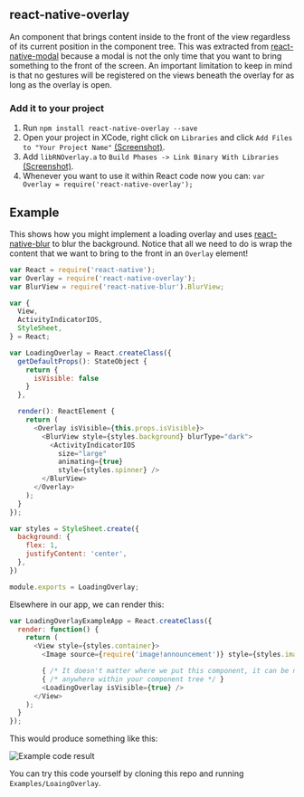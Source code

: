 ## react-native-overlay

An <Overlay /> component that brings content inside to the front of the view regardless of its current position in the component tree. This was extracted from [react-native-modal](https://github.com/brentvatne/react-native-modal) because a modal is not the only time that you want to bring something to the front of the screen. An important limitation to keep in mind is that no gestures will be registered on the views beneath the overlay for as long as the overlay is open.

### Add it to your project

1. Run `npm install react-native-overlay --save`
2. Open your project in XCode, right click on `Libraries` and click `Add
   Files to "Your Project Name"` [(Screenshot)](http://url.brentvatne.ca/g9Wp).
3. Add `libRNOverlay.a` to `Build Phases -> Link Binary With Libraries`
   [(Screenshot)](http://url.brentvatne.ca/g9Wp).
4. Whenever you want to use it within React code now you can: `var Overlay = require('react-native-overlay');`

## Example

This shows how you might implement a loading overlay and uses
[react-native-blur](http://github.com/kureev/react-native-blur) to blur
the background. Notice that all we need to do is wrap the content that
we want to bring to the front in an `Overlay` element!

```javascript
var React = require('react-native');
var Overlay = require('react-native-overlay');
var BlurView = require('react-native-blur').BlurView;

var {
  View,
  ActivityIndicatorIOS,
  StyleSheet,
} = React;

var LoadingOverlay = React.createClass({
  getDefaultProps(): StateObject {
    return {
      isVisible: false
    }
  },

  render(): ReactElement {
    return (
      <Overlay isVisible={this.props.isVisible}>
        <BlurView style={styles.background} blurType="dark">
          <ActivityIndicatorIOS
            size="large"
            animating={true}
            style={styles.spinner} />
        </BlurView>
      </Overlay>
    );
  }
});

var styles = StyleSheet.create({
  background: {
    flex: 1,
    justifyContent: 'center',
  },
})

module.exports = LoadingOverlay;
```

Elsewhere in our app, we can render this:

```javascript
var LoadingOverlayExampleApp = React.createClass({
  render: function() {
    return (
      <View style={styles.container}>
        <Image source={require('image!announcement')} style={styles.image} />

        { /* It doesn't matter where we put this component, it can be nested */ }
        { /* anywhere within your component tree */ }
        <LoadingOverlay isVisible={true} />
      </View>
    );
  }
});
```
This would produce something like this:

![Example code result](https://raw.githubusercontent.com/brentvatne/react-native-overlay/master/example.png)

You can try this code yourself by cloning this repo and running
`Examples/LoaingOverlay`.
